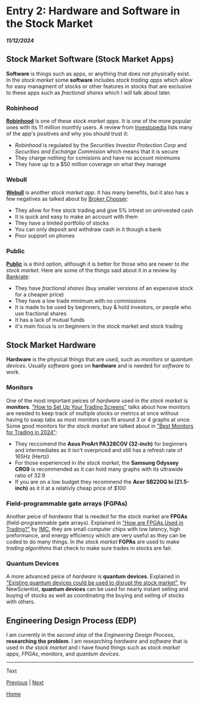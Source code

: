 # Entry 2: Hardware and Software in the Stock Market
##### 11/12/2024

## Stock Market Software (Stock Market Apps)
**Software** is things such as apps, or anything that does not physically exist. In the _stock market_ some **software** includes _stock trading apps_ which allow for easy managment of stocks or other features in stocks that are exclusive to these apps such as _fractional shares_ which I will talk about later.

### Robinhood

[**Robinhood**](https://robinhood.com/us/en/) is one of these _stock market apps_. It is one of the more popular ones with its 11 million monthly users. A review from [Investopedia](https://www.investopedia.com/investing/is-robinhood-safe/#:~:text=The%20trading%20platform%20Robinhood%20is,amounts%20for%20cash%20and%20securities) lists many of the app's positives and why you should trust it:

* _Robinhood_ is regulated by the _Securities Investor Protection Corp_ and _Securities and Exchange Commision_ which means that it is secure
* They charge nothing for comisions and have no account minimums
* They have up to a $50 million coverage on what they manage

### Webull

[**Webull**](https://www.webull.com/) is another _stock market app_. It has many benefits, but it also has a few negatives as talked about by [Broker Chooser](https://brokerchooser.com/broker-reviews/webull-review#:~:text=Webull%20is%20a%20legit%20brokerage,not%20publish%20any%20financial%20information):

* They allow for free stock trading and give 5% intrest on uninvested cash
* It is quick and easy to make an account with them
* They have a limited portfolio of stocks
* You can only deposit and withdraw cash in it though a bank
* Poor support on phones

### Public

[**Public**](https://public.com/?wpsrc=Organic+Search&wpsn=www.google.com) is a third option, although it is better for those who are newer to _the stock market_. Here are some of the things said about it in a review by [Bankrate](https://www.bankrate.com/investing/public-review/?tpt=b):

* They have _fractional shares_ (buy smaller versions of an expensive stock for a cheaper price)
* They have a low trade minimum with no commissions
* It is made to be used by beginners, buy & hold investors, or people who use fractional shares
* It has a lack of mutual funds
* it's main focus is on beginners in the stock market and stock trading

## Stock Market Hardware

**Hardware** is the physical things that are used, such as _monitors_ or _quantum devices_. Usually _software_ goes on **hardware** and is needed for _software_ to work.

### Monitors

One of the most important peices of _hardware_ used in _the stock market_ is **monitors**. ["How to Set Up Your Trading Screens"](https://www.investopedia.com/articles/active-trading/081215/how-set-your-trading-screens.asp#:~:text=Given%20that%20the%20average%20monitor,to%20switch%20between%20different%20windows) talks about how monitors are needed to keep track of multiple stocks or metrics at once without having to swap tabs as most monitors can fit around 3 or 4 graphs at once. Some good monitors for _the stock market_ are talked about in ["Best Monitors for Trading in 2024"](https://www.techradar.com/pro/best-monitors-for-trading-in-year#:~:text=The%20Asus%20ProArt%2032%2Dinch,a%20responsive%20and%20sharp%20monitor):

* They reccomend the **Asus ProArt PA328CGV (32-inch)** for beginners and intermediates as it isn't overpriced and still has a refresh rate of 165Hz (Hertz)
* For those experienced in _the stock market_, the **Samsung Odyssey CRG9** is recommended as it can hold many graphs with its ultrawide ratio of 32:9
* If you are on a low budget they recommend the **Acer SB220Q bi (21.5-inch)** as it it at a relativly cheap price of _$100_

### Field-programmable gate arrays (FGPAs)

Another peice of _hardware_ that is needed for the stock market are **FPGAs** (field-programmable gate arrays). Explained in ["How are FPGAs Used in Trading?"](https://www.imc.com/us/articles/how-are-fpgas-used-in-trading) by [IMC](https://www.imc.com/us), they are small computer chips with low latency, high preformance, and energy efficiency which are very useful as they can be coded to do many things. In _the stock market_ **FGPAs** are used to make _trading algorithms_ that check to make sure trades in stocks are fair.

### Quantum Devices

A more advanced peice of _hardware_ is **quantum devices**. Explained in ["Existing quantum devices could be used to disrupt the stock market"](https://www.newscientist.com/article/2443170-existing-quantum-devices-could-be-used-to-disrupt-the-stock-market/), by NewScientist, **quantum devices** can be used for nearly instant selling and buying of stocks as well as coordinating the buying and selling of stocks with others. 

## Engineering Design Process (EDP)

I am currently in the _second step_ of the _Engineering Design Process_, **researching the problem**. I am researching _hardware_ and _software_ that is used in _the stock market_ and i have found things such as _stock market apps_, _FPGAs_, _monitors_, and _quantum devices_.




---

Text

[Previous](entry01.md) | [Next](entry03.md)

[Home](../README.md)